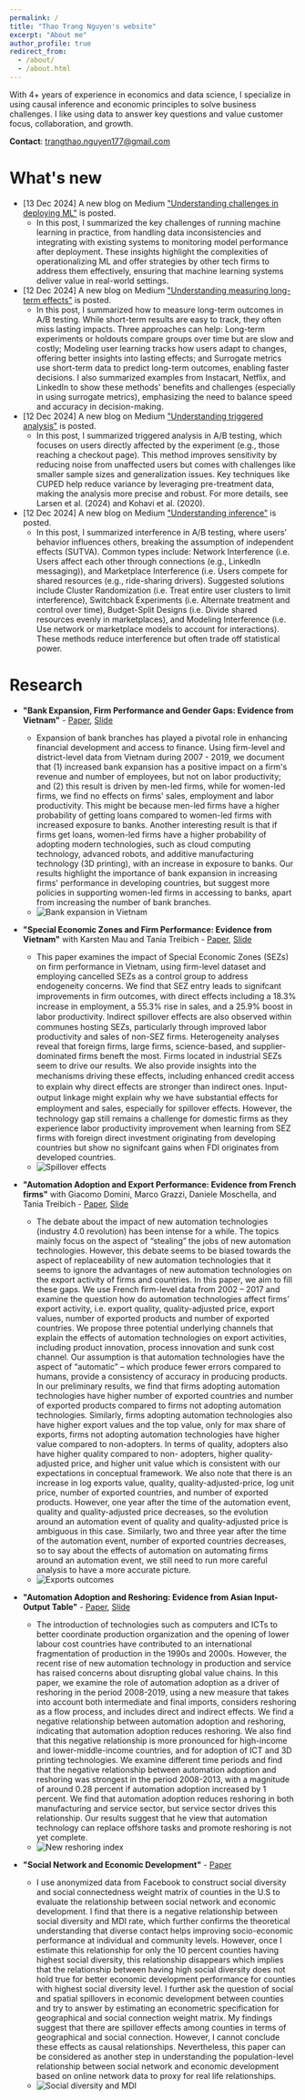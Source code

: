 ```yaml
---
permalink: /
title: "Thao Trang Nguyen's website"
excerpt: "About me"
author_profile: true
redirect_from: 
  - /about/
  - /about.html
---
```


With 4+ years of experience in economics and data science, I specialize in using causal inference and economic principles to solve business challenges. I like using data to answer key questions and value customer focus, collaboration, and growth.

**Contact**: trangthao.nguyen177@gmail.com



What's new
======
* [13 Dec 2024] A new blog on Medium ["Understanding challenges in deploying ML"](https://medium.com/@thaotrangk49clc3/understanding-challenges-in-deploying-ml-31cf58287d51) is posted.
  * In this post, I summarized the key challenges of running machine learning in practice, from handling data inconsistencies and integrating with existing systems to monitoring model performance after deployment. These insights highlight the complexities of operationalizing ML and offer strategies by other tech firms to address them effectively, ensuring that machine learning systems deliver value in real-world settings.
* [12 Dec 2024] A new blog on Medium ["Understanding measuring long-term effects"](https://medium.com/@thaotrangk49clc3/understanding-measuring-long-term-effects-05764c59970d) is posted.
  * In this post, I summarized how to measure long-term outcomes in A/B testing. While short-term results are easy to track, they often miss lasting impacts. Three approaches can help: Long-term experiments or holdouts compare groups over time but are slow and costly; Modeling user learning tracks how users adapt to changes, offering better insights into lasting effects; and Surrogate metrics use short-term data to predict long-term outcomes, enabling faster decisions. I also summarized examples from Instacart, Netflix, and LinkedIn to show these methods' benefits and challenges (especially in using surrogate metrics), emphasizing the need to balance speed and accuracy in decision-making.
* [12 Dec 2024] A new blog on Medium ["Understanding triggered analysis"](https://medium.com/@thaotrangk49clc3/understanding-triggered-analysis-bd52f63d498d) is posted.
  * In this post, I summarized triggered analysis in A/B testing, which focuses on users directly affected by the experiment (e.g., those reaching a checkout page). This method improves sensitivity by reducing noise from unaffected users but comes with challenges like smaller sample sizes and generalization issues. Key techniques like CUPED help reduce variance by leveraging pre-treatment data, making the analysis more precise and robust. For more details, see Larsen et al. (2024) and Kohavi et al. (2020).
* [12 Dec 2024] A new blog on Medium ["Understanding inference"](https://medium.com/@thaotrangk49clc3/understanding-inference-1cbcfe13b5d7) is posted.
  * In this post, I summarized interference in A/B testing, where users’ behavior influences others, breaking the assumption of independent effects (SUTVA). Common types include: Network Interference (i.e. Users affect each other through connections (e.g., LinkedIn messaging)), and Marketplace Interference (i.e. Users compete for shared resources (e.g., ride-sharing drivers). Suggested solutions include Cluster Randomization (i.e. Treat entire user clusters to limit interference), Switchback Experiments (i.e. Alternate treatment and control over time), Budget-Split Designs (i.e. Divide shared resources evenly in marketplaces), and Modeling Interference (i.e. Use network or marketplace models to account for interactions). These methods reduce interference but often trade off statistical power.



Research
======
* **"Bank Expansion, Firm Performance and Gender Gaps: Evidence from Vietnam"** - [Paper](/files/Vietnam_FemaleEntrepreneurship_paper.pdf), [Slide](/files/Vietnam_FemaleEntrepreneurship_slide.pdf)
  * Expansion of bank branches has played a pivotal role in enhancing financial development and access to finance. Using firm-level and district-level data from Vietnam during 2007 - 2019, we document that (1) increased bank expansion has a positive impact on a firm's revenue and number of employees, but not on labor productivity; and (2) this result is driven by men-led firms, while for women-led firms, we find no effects on firms' sales, employment and labor productivity. This might be because men-led firms have a higher probability of getting loans compared to women-led firms with increased exposure to banks. Another interesting result is that if firms get loans, women-led firms have a higher probability of adopting modern technologies, such as cloud computing technology, advanced robots, and additive manufacturing technology (3D printing), with an increase in exposure to banks. Our results highlight the importance of bank expansion in increasing firms' performance in developing countries, but suggest more policies in supporting women-led firms in accessing to banks, apart from increasing the number of bank branches.
  * ![Bank expansion in Vietnam](images/vn-bank-expansion.JPG "Bank Expansion in Vietnam")

* **"Special Economic Zones and Firm Performance: Evidence from Vietnam"** with Karsten Mau and Tania Treibich - [Paper](/files/Vietnam_SEZs_paper.pdf), [Slide](/files/Vietnam_SEZs_slide.pdf)
  * This paper examines the impact of Special Economic Zones (SEZs) on firm performance in Vietnam, using firm-level dataset and employing cancelled SEZs as a control group to address endogeneity concerns. We find that SEZ entry leads to signifcant improvements in firm outcomes, with direct eﬀects including a 18.3% increase in employment, a 55.3% rise in sales, and a 25.9% boost in labor productivity. Indirect spillover eﬀects are also observed within communes hosting SEZs, particularly through improved labor productivity and sales of non-SEZ firms. Heterogeneity analyses reveal that foreign firms, large firms, science-based, and supplier-dominated firms beneft the most. Firms located in industrial SEZs seem to drive our results. We also provide insights into the mechanisms driving these eﬀects, including enhanced credit access to explain why direct eﬀects are stronger than indirect ones. Input-output linkage might explain why we have substantial eﬀects for employment and sales, especially for spillover eﬀects. However, the technology gap still remains a challenge for domestic firms as they experience labor productivity improvement when learning from SEZ firms with foreign direct investment originating from developing countries but show no signifcant gains when FDI originates from developed countries.
  * ![Spillover effects](images/spillovers-nb-of-employees.JPG "Event study for spillover effects - number of employees")
 
* **"Automation Adoption and Export Performance: Evidence from French firms"** with Giacomo Domini, Marco Grazzi, Daniele Moschella, and Tania Treibich - [Paper](/files/Automation_and_Export_paper.pdf), [Slide](/files/Automation_and_Export_slide.pdf) 
  * The debate about the impact of new automation technologies (industry 4.0 revolution) has been intense for a while. The topics mainly focus on the aspect of “stealing” the jobs of new automation technologies. However, this debate seems to be biased towards the aspect of replaceability of new automation technologies that it seems to ignore the advantages of new automation technologies on the export activity of firms and countries. In this paper, we aim to fill these gaps. We use French firm-level data from 2002 – 2017 and examine the question how do automation technologies affect firms’ export activity, i.e. export quality, quality-adjusted price, export values, number of exported products and number of exported countries. We propose three potential underlying channels that explain the effects of automation technologies on export activities, including product innovation, process innovation and sunk cost channel. Our assumption is that automation technologies have the aspect of “automatic” – which produce fewer errors compared to humans, provide a consistency of accuracy in producing products. In our preliminary results, we find that firms adopting automation technologies have
higher number of exported countries and number of exported products compared to firms not adopting automation technologies. Similarly, firms adopting automation technologies also have higher export values and the top value, only for max share of exports, firms not adopting automation technologies have higher value compared to non-adopters. In terms of quality, adopters also have higher quality compared to non- adopters, higher quality-adjusted price, and higher unit value which is consistent with our expectations in conceptual framework. We also note that there is an increase in log exports value, quality, quality-adjusted-price, log unit price, number of exported countries, and number of exported products. However, one year after the time of the automation event, quality and quality-adjusted price decreases, so the evolution around an automation event of quality and quality-adjusted price is ambiguous in this case. Similarly, two and three year after the time of the automation event, number of exported countries decreases, so to say about the effects of automation on automating firms around an automation event, we still need to run more careful analysis to have a more accurate picture.
  * ![Exports outcomes](images/exports.JPG "Event study for export outcomes")
 
* **"Automation Adoption and Reshoring: Evidence from Asian Input-Output Table"** - [Paper](/files/Reshoring_paper.pdf), [Slide](/files/Reshoring_slide.pdf) 
  * The introduction of technologies such as computers and ICTs to better coordinate production organization and the opening of lower labour cost countries have contributed to an international fragmentation of production in the 1990s and 2000s. However, the recent rise of new automation technology in production and service has raised concerns about disrupting global value chains. In this paper, we examine the role of automation adoption as a driver of reshoring in the period 2008-2019, using a new measure that takes into account both intermediate and final imports, considers reshoring as a flow process, and includes direct and indirect effects. We find a negative relationship between automation adoption and reshoring, indicating that automation adoption reduces reshoring. We also find that this negative relationship is more pronounced for high-income and lower-middle-income countries, and for adoption of ICT and 3D printing technologies. We examine different time periods and find that the negative relationship between automation adoption and reshoring was strongest in the period 2008-2013, with a magnitude of around 0.28 percent if automation adoption increased by 1 percent. We find that automation adoption reduces reshoring in both manufacturing and service sector, but service sector drives this relationship. Our results suggest that he view that automation technology can replace offshore tasks and promote reshoring is not yet complete.
  * ![New reshoring index](images/reshoring.JPG "New reshoring index in China (PRC), Great Britain (UKG), Spain (SPA), and United States (USA)")
 
* **"Social Network and Economic Development"** - [Paper](/files/social-network.pdf)
  * I use anonymized data from Facebook to construct social diversity and social connectedness weight matrix of counties in the U.S to evaluate the relationship between social network and economic development. I find that there is a negative relationship between social diversity and MDI rate, which further confirms the theoretical understanding that diverse contact helps improving socio-economic performance at individual and community levels. However, once I estimate this relationship for only the 10 percent counties having highest social diversity, this relationship disappears which implies that the relationship between having high social diversity does not hold true for better economic development performance for counties with highest social diversity level. I further ask the question of social and spatial spillovers in economic development between counties and try to answer by estimating an econometric specification for geographical and social connection weight matrix. My findings suggest that there are spillover effects among counties in terms of geographical and social connection. However, I cannot conclude these effects as causal relationships. Nevertheless, this paper can be considered as another step in understanding the population-level relationship between social network and economic development based on online network data to proxy for real life relationships.
  * ![Social diversity and MDI](images/social-connectedness.JPG "County-Level Social Diversity and MDI-inverse Maps (Deciles Interpolation)")


